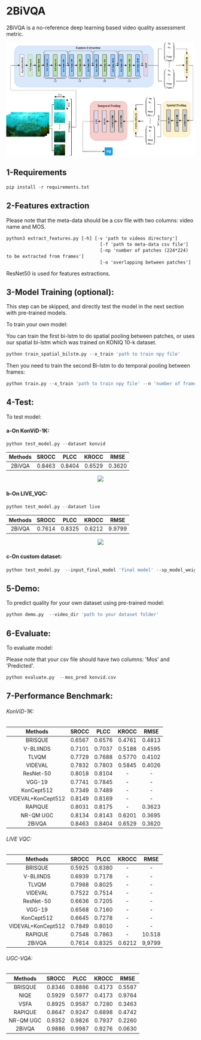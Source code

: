 # 2BiVQA

2BiVQA is a no-reference deep learning based video quality assessment metric.

<p align="center">
  <img src="https://github.com/Tlili-ahmed/2BiVQA/blob/master/figures/second_fig%20-%20Copie.png">
</p>


## 1-Requirements
```python
pip install -r requirements.txt
```

## 2-Features extraction

Please note that the meta-data should be a csv file with two columns: video name and MOS.


```
python3 extract_features.py [-h] [-v 'path to videos directory']
                                   [-f 'path to meta-data csv file']
                                   [-np 'number of patches (224*224) to be extracted from frames']
                                   [-o 'overlapping between patches']
```

ResNet50 is used for features extractions.





## 3-Model Training (optional):

This step can be skipped, and directly test the model in the next section with pre-trained models. 

To train your own model:

You can train the first bi-lstm to do spatial pooling between patches, or uses our spatial bi-lstm which was trained on KONIQ 10-k dataset. 

```python
python train_spatial_bilstm.py --x_train 'path to train npy file'
```
Then you need to train the second Bi-lstm to do temporal pooling between frames:

```python
python train.py --x_train 'path to train npy file' --n 'number of frames per video' --spatial_weights 'path to spatial bi-lstm model'
```

## 4-Test: 


To test model:

#### a-On KonViD-1K:

```python
python test_model.py --dataset konvid 
```

|    Methods   |SROCC            | PLCC            | KROCC        | RMSE |
|:------------:|:---------------------:|:--------------------:|:-------------------:|:------------:|
| 2BiVQA     | 0.8463         | 0.8404          | 0.6529   | 0.3620  |  


<p align="center">
  <img src="https://github.com/Tlili-ahmed/BVQA/raw/master/figures/mos_KonViD-1K.png">
</p>

#### b-On LIVE_VQC: 

```python
python test_model.py --dataset live  
```

|    Methods   |SROCC            | PLCC            | KROCC        | RMSE |
|:------------:|:---------------------:|:--------------------:|:-------------------:|:------------:|
| 2BiVQA   | 0.7614  | 0.8325     | 0.6212 | 9.9799 |


<p align="center">
  <img src="https://github.com/Tlili-ahmed/BVQA/raw/master/figures/mos_LIVE.png">
</p>


#### c-On custom dataset: 

```python
python test_model.py  --input_final_model 'final model' --sp_model_weights 'path sp model'  --x_test 'path to npy file' --n 'number of frames per video'
```

## 5-Demo:

To predict quality for your own dataset using pre-trained model:

```python
python demo.py  --video_dir 'path to your dataset folder'
```

## 6-Evaluate:

To evaluate model:

Please note that your csv file should have two columns: 'Mos' and 'Predicted'.

```python
python evaluate.py  --mos_pred konvid.csv
```



## 7-Performance Benchmark:


###### KonViD-1K:

  
|    Methods   |SROCC            | PLCC            | KROCC        | RMSE |
|:------------:|:---------------------:|:--------------------:|:-------------------:|:------------:|
| BRISQUE      | 0.6567          | 0.6576          | 0.4761   | 0.4813   |  
| V-BLIINDS    | 0.7101          | 0.7037           | 0.5188  | 0.4595 |
| TLVQM      | 0.7729   | 0.7688      | 0.5770 | 0.4102 |
| VIDEVAL       | 0.7832   | 0.7803      | 0.5845 | 0.4026 |
| ResNet-50      | 0.8018  | 0.8104      | - | - |
| VGG-19      | 0.7741   | 0.7845      | - | - |
| KonCept512       | 0.7349   | 0.7489      | - | - |
| VIDEVAL+KonCept512         | 0.8149   | 0.8169      | - | - |
| RAPIQUE       | 0.8031   | 0.8175  | - | 0.3623  |
| NR-QM UGC    | 0.8134  | 0.8143 | 0.6201 | 0.3695 |
| 2BiVQA   | 0.8463  | 0.8404     | 0.6529 | 0.3620 |

###### LIVE VQC:

|    Methods   |SROCC            | PLCC            | KROCC        | RMSE |
|:------------:|:---------------------:|:--------------------:|:-------------------:|:------------:|
| BRISQUE      | 0.5925           | 0.6380          | -  | -   |  
| V-BLIINDS    | 0.6939           | 0.7178           | -  | - |
| TLVQM      | 0.7988    | 0.8025       | - | - |
| VIDEVAL       | 0.7522    | 0.7514       | - | - |
| ResNet-50      | 0.6636   | 0.7205       | - | - |
| VGG-19      | 0.6568    | 0.7160       | - | - |
| KonCept512       | 0.6645    | 0.7278       | - | - |
| VIDEVAL+KonCept512         | 0.7849      | 0.8010       | - | - |
| RAPIQUE       | 0.7548   | 0.7863  | - | 10.518  |
| 2BiVQA   | 0.7614  | 0.8325     | 0.6212 | 9,9799 |



###### UGC-VQA:

|    Methods   |SROCC            | PLCC            | KROCC        | RMSE |
|:------------:|:---------------------:|:--------------------:|:-------------------:|:------------:|
| BRISQUE      | 0.8346          | 0.8886          | 0.4173   | 0.5587   |  
| NIQE    | 0.5929         | 0.5977           |0.4173 | 0.9764 |
| VSFA      | 0.8925   | 0.9587      | 0.7280 | 0.3463 |
| RAPIQUE       | 0.8647   | 0.9247  | 0.6898 | 0.4742  |
| NR-QM UGC    | 0.9352 | 0.9826 | 0.7937 | 0.2260 |
| 2BiVQA  | 0.9886  | 0.9987     | 0.9276 | 0.0630 |







